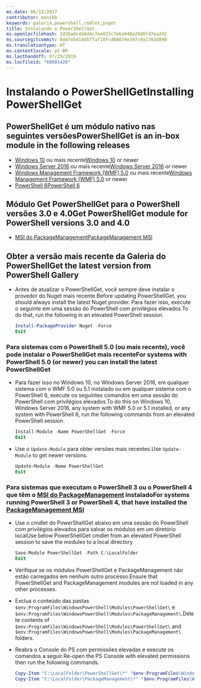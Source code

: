 ```yaml
---
ms.date: 06/12/2017
contributor: manikb
keywords: galeria,powershell,cmdlet,psget
title: Instalando o PowerShellGet
ms.openlocfilehash: 2d3ba8c4d4d4c7ee023c7e6a948a29d8f47ea242
ms.sourcegitcommit: 8d47eb41445ffaf10fcd68874e397c9a1703d898
ms.translationtype: HT
ms.contentlocale: pt-BR
ms.lasthandoff: 07/29/2019
ms.locfileid: "68601426"
---
```

# <a name="installing-powershellget"></a><span data-ttu-id="d9158-103">Instalando o PowerShellGet</span><span class="sxs-lookup"><span data-stu-id="d9158-103">Installing PowerShellGet</span></span>

## <a name="powershellget-is-an-in-box-module-in-the-following-releases"></a><span data-ttu-id="d9158-104">PowerShellGet é um módulo nativo nas seguintes versões</span><span class="sxs-lookup"><span data-stu-id="d9158-104">PowerShellGet is an in-box module in the following releases</span></span>

- <span data-ttu-id="d9158-105">[Windows 10](https://www.microsoft.com/windows) ou mais recente</span><span class="sxs-lookup"><span data-stu-id="d9158-105">[Windows 10](https://www.microsoft.com/windows) or newer</span></span>
- <span data-ttu-id="d9158-106">[Windows Server 2016](/windows-server/windows-server) ou mais recente</span><span class="sxs-lookup"><span data-stu-id="d9158-106">[Windows Server 2016](/windows-server/windows-server) or newer</span></span>
- <span data-ttu-id="d9158-107">[Windows Management Framework (WMF) 5.0](https://www.microsoft.com/download/details.aspx?id=50395) ou mais recente</span><span class="sxs-lookup"><span data-stu-id="d9158-107">[Windows Management Framework (WMF) 5.0](https://www.microsoft.com/download/details.aspx?id=50395) or newer</span></span>
- [<span data-ttu-id="d9158-108">PowerShell 6</span><span class="sxs-lookup"><span data-stu-id="d9158-108">PowerShell 6</span></span>](https://github.com/PowerShell/PowerShell/releases)

## <a name="get-powershellget-module-for-powershell-versions-30-and-40"></a><span data-ttu-id="d9158-109">Módulo Get PowerShellGet para o PowerShell versões 3.0 e 4.0</span><span class="sxs-lookup"><span data-stu-id="d9158-109">Get PowerShellGet module for PowerShell versions 3.0 and 4.0</span></span>

- [<span data-ttu-id="d9158-110">MSI do PackageManagement</span><span class="sxs-lookup"><span data-stu-id="d9158-110">PackageManagement MSI</span></span>](https://www.microsoft.com/download/details.aspx?id=51451)

## <a name="get-the-latest-version-from-powershell-gallery"></a><span data-ttu-id="d9158-111">Obter a versão mais recente da Galeria do PowerShell</span><span class="sxs-lookup"><span data-stu-id="d9158-111">Get the latest version from PowerShell Gallery</span></span>

- <span data-ttu-id="d9158-112">Antes de atualizar o PowerShellGet, você sempre deve instalar o provedor do Nuget mais recente.</span><span class="sxs-lookup"><span data-stu-id="d9158-112">Before updating PowerShellGet, you should always install the latest Nuget provider.</span></span> <span data-ttu-id="d9158-113">Para fazer isso, execute o seguinte em uma sessão do PowerShell com privilégios elevados.</span><span class="sxs-lookup"><span data-stu-id="d9158-113">To do that, run the following in an elevated PowerShell session.</span></span>

  ```powershell
  Install-PackageProvider Nuget -Force
  Exit
  ```

### <a name="for-systems-with-powershell-50-or-newer-you-can-install-the-latest-powershellget"></a><span data-ttu-id="d9158-114">Para sistemas com o PowerShell 5.0 (ou mais recente), você pode instalar o PowerShellGet mais recente</span><span class="sxs-lookup"><span data-stu-id="d9158-114">For systems with PowerShell 5.0 (or newer) you can install the latest PowerShellGet</span></span>

- <span data-ttu-id="d9158-115">Para fazer isso no Windows 10, no Windows Server 2016, em qualquer sistema com o WMF 5.0 ou 5.1 instalado ou em qualquer sistema com o PowerShell 6, execute os seguintes comandos em uma sessão do PowerShell com privilégios elevados.</span><span class="sxs-lookup"><span data-stu-id="d9158-115">To do this on Windows 10, Windows Server 2016, any system with WMF 5.0 or 5.1 installed, or any system with PowerShell 6, run the following commands from an elevated PowerShell session.</span></span>

  ```powershell
  Install-Module -Name PowerShellGet -Force
  Exit
  ```

- <span data-ttu-id="d9158-116">Use o `Update-Module` para obter versões mais recentes.</span><span class="sxs-lookup"><span data-stu-id="d9158-116">Use `Update-Module` to get newer versions.</span></span>

  ```powershell
  Update-Module -Name PowerShellGet
  Exit
  ```

### <a name="for-systems-running-powershell-3-or-powershell-4-that-have-installed-the-packagemanagement-msihttpswwwmicrosoftcomdownloaddetailsaspxid51451"></a><span data-ttu-id="d9158-117">Para sistemas que executam o PowerShell 3 ou o PowerShell 4 que têm o [MSI do PackageManagement](https://www.microsoft.com/download/details.aspx?id=51451) instalado</span><span class="sxs-lookup"><span data-stu-id="d9158-117">For systems running PowerShell 3 or PowerShell 4, that have installed the [PackageManagement MSI](https://www.microsoft.com/download/details.aspx?id=51451)</span></span>

- <span data-ttu-id="d9158-118">Use o cmdlet do PowerShellGet abaixo em uma sessão do PowerShell com privilégios elevados para salvar os módulos em um diretório local</span><span class="sxs-lookup"><span data-stu-id="d9158-118">Use below PowerShellGet cmdlet from an elevated PowerShell session to save the modules to a local directory</span></span>

  ```powershell
  Save-Module PowerShellGet -Path C:\LocalFolder
  Exit
  ```

- <span data-ttu-id="d9158-119">Verifique se os módulos PowerShellGet e PackageManagement não estão carregados em nenhum outro processo.</span><span class="sxs-lookup"><span data-stu-id="d9158-119">Ensure that PowerShellGet and PackageManagement modules are not loaded in any other processes.</span></span>
- <span data-ttu-id="d9158-120">Exclua o conteúdo das pastas `$env:ProgramFiles\WindowsPowerShell\Modules\PowerShellGet\` e `$env:ProgramFiles\WindowsPowerShell\Modules\PackageManagement\`.</span><span class="sxs-lookup"><span data-stu-id="d9158-120">Delete contents of `$env:ProgramFiles\WindowsPowerShell\Modules\PowerShellGet\` and  `$env:ProgramFiles\WindowsPowerShell\Modules\PackageManagement\` folders.</span></span>
- <span data-ttu-id="d9158-121">Reabra o Console do PS com permissões elevadas e execute os comandos a seguir.</span><span class="sxs-lookup"><span data-stu-id="d9158-121">Re-open the PS Console with elevated permissions then run the following commands.</span></span>

  ```powershell
  Copy-Item "C:\LocalFolder\PowerShellGet\*" "$env:ProgramFiles\WindowsPowerShell\Modules\PowerShellGet\" -Recurse -Force
  Copy-Item "C:\LocalFolder\PackageManagement\*" "$env:ProgramFiles\WindowsPowerShell\Modules\PackageManagement\" -Recurse -Force
  ```

